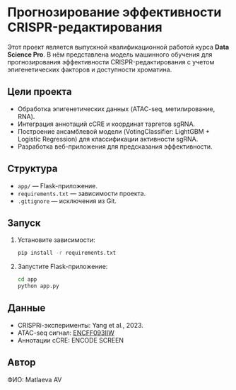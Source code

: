 # Прогнозирование эффективности CRISPR-редактирования

Этот проект является выпускной квалификационной работой курса **Data Science Pro**. В нём представлена модель машинного обучения для прогнозирования эффективности CRISPR-редактирования с учетом эпигенетических факторов и доступности хроматина.

## Цели проекта

- Обработка эпигенетических данных (ATAC-seq, метилирование, RNA).
- Интеграция аннотаций cCRE и координат таргетов sgRNA.
- Построение ансамблевой модели (VotingClassifier: LightGBM + Logistic Regression) для классификации активности sgRNA.
- Разработка веб-приложения для предсказания эффективности.

## Структура

- `app/` — Flask-приложение.
- `requirements.txt` — зависимости проекта.
- `.gitignore` — исключения из Git.

## Запуск

1. Установите зависимости:
   ```bash
   pip install -r requirements.txt
   ```

2. Запустите Flask-приложение:
   ```bash
   cd app
   python app.py
   ```

## Данные

- CRISPRi-эксперименты: Yang et al., 2023.
- ATAC-seq сигнал: [ENCFF093IIW](https://www.encodeproject.org/files/ENCFF093IIW/)
- Аннотации cCRE: ENCODE SCREEN

## Автор

ФИО: Matlaeva AV
